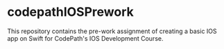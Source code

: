 # codepathIOSPrework
This repository contains the pre-work assignment of creating a basic IOS app on Swift for CodePath's IOS Development Course.

